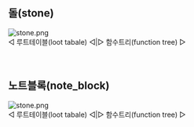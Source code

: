 ## 돌(stone)
![stone.png](https://raw.github.com/Triton365/BlockState/main/benchmark/stone.png)<br>
◁ 루트테이블(loot tabale) ◁|▷ 함수트리(function tree) ▷<br>
<br><br>

## 노트블록(note_block)
![stone.png](https://raw.github.com/Triton365/BlockState/main/benchmark/note_block.png)<br>
◁ 루트테이블(loot tabale) ◁|▷ 함수트리(function tree) ▷<br>
<br><br>
